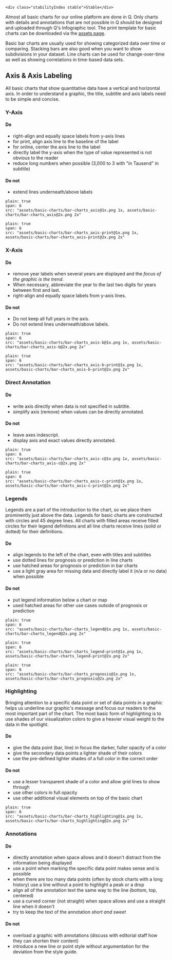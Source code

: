 ```html|span-1,no-source,plain
<div class="stabilityIndex stable">Stable</div>
```

Almost all basic charts for our online platform are done in Q. Only charts with details and annotations that are not possible in Q should be designed and uploaded through Q's Infographic tool. The print template for basic charts can be downloaded via the [assets page](assets).

Basic bar charts are usually used for showing categorized data over time or comparing. Stacking bars are also good when you want to show subdivisions in your dataset. Line charts can be used for change-over-time as well as showing correlations in time-based data sets.

## Axis & Axis Labeling
All basic charts that show quantitative data have a vertical and horizontal axis. In order to understand a graphic, the title, subtitle and axis labels need to be simple and concise.

### Y-Axis

#### Do
- right-align and equally space labels from y-axis lines
- for print, align axis line to the baseline of the label
- for online, center the axis line to the label
- directly label the y-axis when the type of value represented is not obvious to the reader
- reduce long numbers when possible (3,000 to 3 with "in Tausend" in subtitle)

#### Do not
- extend lines underneath/above labels

```image
plain: true
span: 6
src: "assets/basic-charts/bar-charts_axis@1x.png 1x, assets/basic-charts/bar-charts_axis@2x.png 2x"
```
```image
plain: true
span: 6
src: "assets/basic-charts/bar-charts_axis-print@1x.png 1x, assets/basic-charts/bar-charts_axis-print@2x.png 2x"
```
### X-Axis

#### Do
- remove year labels when several years are displayed and the *focus of the graphic is the trend*.
- When necessary, abbreviate the year to the last two digits for years between first and last.
- right-align and equally space labels from y-axis lines.

#### Do not
- Do not keep all full years in the axis.
- Do not extend lines underneath/above labels.

```image
plain: true
span: 6
src: "assets/basic-charts/bar-charts_axis-b@1x.png 1x, assets/basic-charts/bar-charts_axis-b@2x.png 2x"
```
```image
plain: true
span: 6
src: "assets/basic-charts/bar-charts_axis-b-print@1x.png 1x, assets/basic-charts/bar-charts_axis-b-print@2x.png 2x"
```

### Direct Annotation

#### Do
- write axis directly when data is not specified in subtitle.
- simplify axis (remove) when values can be directly annotated.

#### Do not
- leave axes indescript.
- display axis and exact values directly annotated.

```image
plain: true
span: 6
src: "assets/basic-charts/bar-charts_axis-c@1x.png 1x, assets/basic-charts/bar-charts_axis-c@2x.png 2x"
```
```image
plain: true
span: 6
src: "assets/basic-charts/bar-charts_axis-c-print@1x.png 1x, assets/basic-charts/bar-charts_axis-c-print@2x.png 2x"
```

### Legends
Legends are a part of the introduction to the chart, so we place them prominently just above the data. Legends for basic charts are constructed with circles and 45 degree lines. All charts with filled areas receive filled circles for their legend definitions and all line charts receive lines (solid or dotted) for their definitions.
#### Do
- align legends to the left of the chart, even with titles and subtitles
- use dotted lines for prognosis or prediction in line charts
- use hatched areas for prognosis or prediction in bar charts
- use a light gray area for missing data and directly label it (n/a or no data) when possible

#### Do not
- put legend information below a chart or map
- used hatched areas for other use cases outside of prognosis or prediction

```image
plain: true
span: 6
src: "assets/basic-charts/bar-charts_legend@1x.png 1x, assets/basic-charts/bar-charts_legend@2x.png 2x"
```
```image
plain: true
span: 6
src: "assets/basic-charts/bar-charts_legend-print@1x.png 1x, assets/basic-charts/bar-charts_legend-print@2x.png 2x"
```
```image
plain: true
span: 6
src: "assets/basic-charts/bar-charts_prognosis@1x.png 1x, assets/basic-charts/bar-charts_prognosis@2x.png 2x"
```

### Highlighting
Bringing attention to a specific data point or set of data points in a graphic helps us underline our graphic's message and focus our readers to the most important part of the chart. The most basic form of highlighting is to use shades of our visualization colors to give a heavier visual weight to the data in the spotlight.

#### Do
- give the data point (bar, line) in focus the darker, fuller opacity of a color
- give the secondary data points a lighter shade of their colors
- use the pre-defined lighter shades of a full color in the correct order  

#### Do not
- use a lesser transparent shade of a color and allow grid lines to show through
- use other colors in full opacity
- use other additional visual elements on top of the basic chart

```image
plain: true
span: 6
src: "assets/basic-charts/bar-charts_highlighting@1x.png 1x, assets/basic-charts/bar-charts_highlighting@2x.png 2x"
```

### Annotations

#### Do
- directly annotation when space allows and it doesn't distract from the information being displayed
- use a point when marking the specific data point makes sense and is possible
- when there are too many data points (often by stock charts with a long history) use a line without a point to highlight a peak or a drop
- align all of the annotation text the same way to the line (bottom, top, centered)
- use a curved corner (not straight) when space allows and use a straight line when it doesn't
- try to keep the text of the annotation *short and sweet*

#### Do not
- overload a graphic with annotations (discuss with editorial staff how they can shorten their content)
- introduce a new line or point style without argumentation for the deviation from the style guide.
